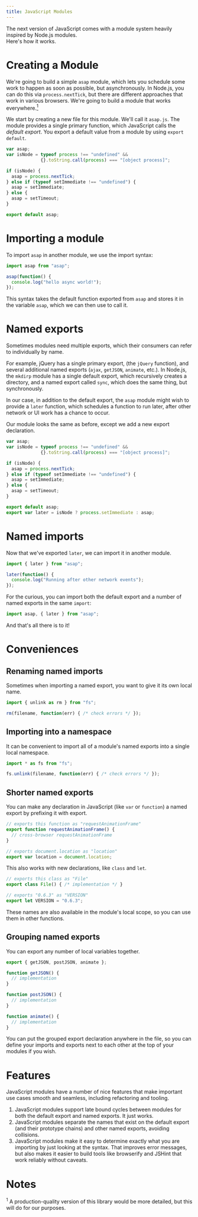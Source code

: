 ```yaml
---
title: JavaScript Modules
---
```


The next version of JavaScript comes with a module system heavily
inspired by Node.js modules.<br>Here's how it works.

# Creating a Module

We're going to build a simple `asap` module, which lets you schedule some
work to happen as soon as possible, but asynchronously. In Node.js, you
can do this via `process.nextTick`, but there are different approaches
that work in various browsers. We're going to build a module that works
everywhere.[<sup>1</sup>](#footnote-1)

We start by creating a new file for this module. We'll call it `asap.js`.
The module provides a single primary function, which JavaScript calls
the *default export*. You export a default value from a module by using
`export default`.

```js
var asap;
var isNode = typeof process !== "undefined" &&
             {}.toString.call(process) === "[object process]";

if (isNode) {
  asap = process.nextTick;
} else if (typeof setImmediate !== "undefined") {
  asap = setImmediate;
} else {
  asap = setTimeout;
}

export default asap;
```

# Importing a module

To import `asap` in another module, we use the import syntax:

```js
import asap from "asap";

asap(function() {
  console.log("hello async world!");
});
```

This syntax takes the default function exported from `asap` and stores it
in the variable `asap`, which we can then use to call it.

# Named exports

Sometimes modules need multiple exports, which their consumers can refer
to individually by name.

For example, jQuery has a single primary export, (the `jQuery`
function), and several additional named exports (`ajax`, `getJSON`,
`animate`, etc.).  In Node.js, the `mkdirp` module has a single default
export, which recursively creates a directory, and a named export called
`sync`, which does the same thing, but synchronously.

In our case, in addition to the default export, the `asap` module might
wish to provide a `later` function, which schedules a function to run
later, after other network or UI work has a chance to occur.

Our module looks the same as before, except we add a new export
declaration.

```js
var asap;
var isNode = typeof process !== "undefined" &&
             {}.toString.call(process) === "[object process]";

if (isNode) {
  asap = process.nextTick;
} else if (typeof setImmediate !== "undefined") {
  asap = setImmediate;
} else {
  asap = setTimeout;
}

export default asap;
export var later = isNode ? process.setImmediate : asap;
```

# Named imports

Now that we've exported `later`, we can import it in another module.

```js
import { later } from "asap";

later(function() {
  console.log("Running after other network events");
});
```

For the curious, you can import both the default export and a number of
named exports in the same `import`:

```js
import asap, { later } from "asap";
```

And that's all there is to it!

# Conveniences

## Renaming named imports

Sometimes when importing a named export, you want to give it its own
local name.

```js
import { unlink as rm } from "fs";

rm(filename, function(err) { /* check errors */ });
```

## Importing into a namespace

It can be convenient to import all of a module's named exports into a
single local namespace.

```js
import * as fs from "fs";

fs.unlink(filename, function(err) { /* check errors */ });
```

## Shorter named exports

You can make any declaration in JavaScript (like `var` or `function`)
a named export by prefixing it with export.

```js
// exports this function as "requestAnimationFrame"
export function requestAnimationFrame() {
  // cross-browser requestAnimationFrame
}

// exports document.location as "location"
export var location = document.location; 
```

This also works with new declarations, like `class` and `let`.

```js
// exports this class as "File"
export class File() { /* implementation */ }

// exports "0.6.3" as "VERSION"
export let VERSION = "0.6.3";
```

These names are also available in the module's local scope, so you can
use them in other functions.

## Grouping named exports

You can export any number of local variables together.

```js
export { getJSON, postJSON, animate };

function getJSON() {
  // implementation
}

function postJSON() {
  // implementation
}

function animate() {
  // implementation
}
```

You can put the grouped export declaration anywhere in the file, so you
can define your imports and exports next to each other at the top of
your modules if you wish.

# Features

JavaScript modules have a number of nice features that make important
use cases smooth and seamless, including refactoring and tooling.

1. JavaScript modules support late bound cycles between modules for both
   the default export and named exports. It just works.
2. JavaScript modules separate the names that exist on the default
   export (and their prototype chains) and other named exports, avoiding
   collisions.
3. JavaScript modules make it easy to determine exactly what you are
   importing by just looking at the syntax. That improves error
   messages, but also makes it easier to build tools like browserify and
   JSHint that work reliably without caveats.

# Notes

<span id="footnote-1"><sup>1</sup> A production-quality version of this library would be more
detailed, but this will do for our purposes.</span>
